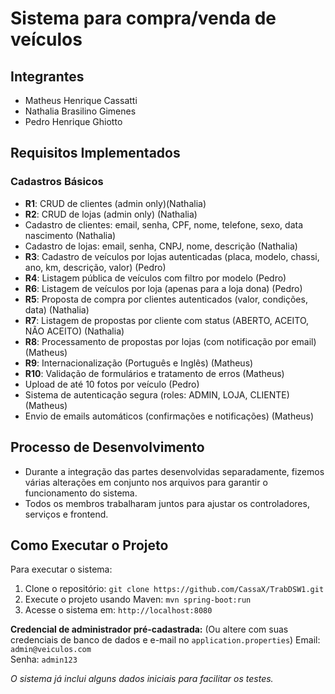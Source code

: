 # Sistema para compra/venda de veículos

## Integrantes
- Matheus Henrique Cassatti
- Nathalia Brasilino Gimenes
- Pedro Henrique Ghiotto

## Requisitos Implementados
### Cadastros Básicos
-  **R1**: CRUD de clientes (admin only)(Nathalia)
-  **R2**: CRUD de lojas (admin only) (Nathalia)
-  Cadastro de clientes: email, senha, CPF, nome, telefone, sexo, data nascimento (Nathalia)
-  Cadastro de lojas: email, senha, CNPJ, nome, descrição (Nathalia)
-  **R3**: Cadastro de veículos por lojas autenticadas (placa, modelo, chassi, ano, km, descrição, valor) (Pedro)
-  **R4**: Listagem pública de veículos com filtro por modelo (Pedro)
-  **R6**: Listagem de veículos por loja (apenas para a loja dona) (Pedro)
-  **R5**: Proposta de compra por clientes autenticados (valor, condições, data) (Nathalia)
-  **R7**: Listagem de propostas por cliente com status (ABERTO, ACEITO, NÃO ACEITO) (Nathalia)
-  **R8**: Processamento de propostas por lojas (com notificação por email) (Matheus)
-  **R9**: Internacionalização (Português e Inglês) (Matheus)
-  **R10**: Validação de formulários e tratamento de erros (Matheus)
-  Upload de até 10 fotos por veículo (Pedro)
-  Sistema de autenticação segura (roles: ADMIN, LOJA, CLIENTE) (Matheus)
-  Envio de emails automáticos (confirmações e notificações) (Matheus)

## Processo de Desenvolvimento
- Durante a integração das partes desenvolvidas separadamente, fizemos várias alterações em conjunto nos arquivos para garantir o funcionamento do sistema. 
- Todos os membros trabalharam juntos para ajustar os controladores, serviços e frontend.

## Como Executar o Projeto
Para executar o sistema:

1. Clone o repositório: `git clone https://github.com/CassaX/TrabDSW1.git`
2. Execute o projeto usando Maven: `mvn spring-boot:run`
3. Acesse o sistema em: `http://localhost:8080`

**Credencial de administrador pré-cadastrada:** (Ou altere com suas credenciais de banco de dados e e-mail no `application.properties`)
Email: `admin@veiculos.com`  
Senha: `admin123`

*O sistema já inclui alguns dados iniciais para facilitar os testes.*
